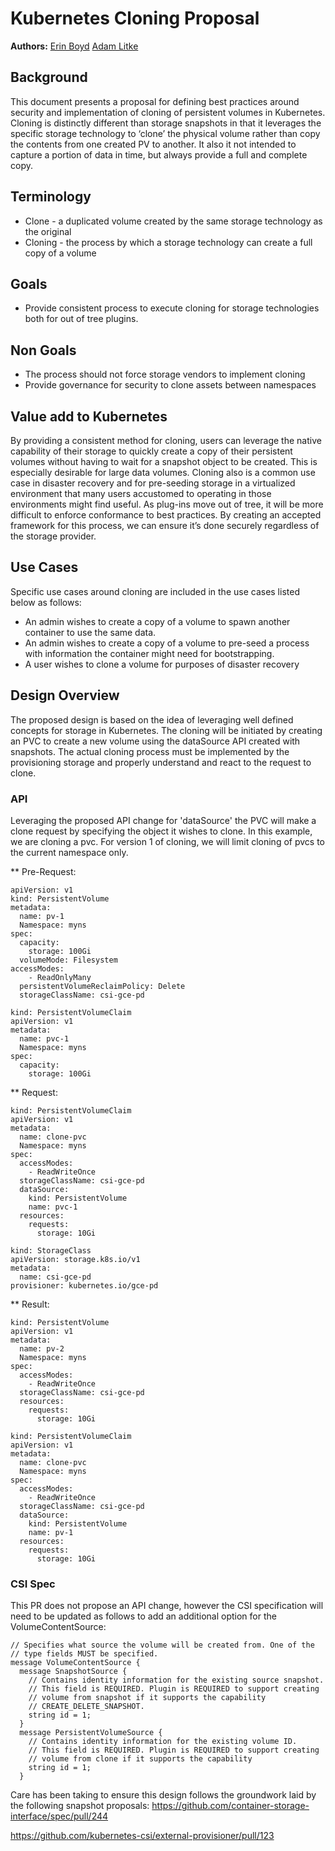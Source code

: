 Kubernetes Cloning Proposal
================================

**Authors:** [Erin Boyd](https://github.com/erinboyd) [Adam Litke](https://github.com/aglitke)

## Background

This document presents a proposal for defining best practices around security and implementation of cloning of persistent volumes in Kubernetes. 
Cloning is distinctly different than storage snapshots in that it leverages the specific storage technology to ‘clone’ the physical volume 
rather than copy the contents from one created PV to another. It also it not intended to capture a portion of data in time, 
but always provide a full and complete copy.

## Terminology
* Clone - a duplicated volume created by the same storage technology as the original
* Cloning - the process by which a storage technology can create a full copy of a volume

## Goals
* Provide consistent process to execute cloning for storage technologies both for out of tree plugins.

## Non Goals
* The process should not force storage vendors to implement cloning
* Provide governance for security to clone assets between namespaces

## Value add to Kubernetes  
 By providing a consistent method for cloning, users can leverage the native capability of their storage to quickly create a 
 copy of their persistent volumes without having to wait for a snapshot object to be created. This is especially desirable for large 
 data volumes. Cloning also is a common use case in disaster recovery and for pre-seeding storage in a virtualized environment that many 
 users accustomed to operating in those environments might find useful. As plug-ins move out of tree, it will be more difficult to 
 enforce conformance to best practices. By creating an accepted framework for this process, we can ensure it’s done securely regardless 
 of the storage provider.

## Use Cases 
Specific use cases around cloning are included in the use cases listed below as follows:
* An admin wishes to create a copy of a volume to spawn another container to use the same data. 
* An admin wishes to create a copy of a volume to pre-seed a process with information the container might need for bootstrapping.
* A user wishes to clone a volume for purposes of disaster recovery

## Design Overview
The proposed design is based on the idea of leveraging well defined concepts for storage in Kubernetes. The cloning will be initiated 
by creating an PVC to create a new volume using the dataSource API created with snapshots.
The actual cloning process must be implemented by the provisioning storage and properly understand and react to the request to clone. 

### API
Leveraging the proposed API change for 'dataSource' the PVC will make a clone request by specifying the object it wishes to clone. In this example, we are cloning a pvc. For version 1 of cloning, we will limit cloning of pvcs to the current namespace only.

** Pre-Request:
```
apiVersion: v1
kind: PersistentVolume
metadata:
  name: pv-1
  Namespace: myns
spec:
  capacity:
    storage: 100Gi
  volumeMode: Filesystem
accessModes:
    - ReadOnlyMany
  persistentVolumeReclaimPolicy: Delete
  storageClassName: csi-gce-pd
```
```
kind: PersistentVolumeClaim
apiVersion: v1
metadata:
  name: pvc-1
  Namespace: myns
spec:
  capacity:
    storage: 100Gi
```

** Request:
```
kind: PersistentVolumeClaim
apiVersion: v1
metadata:
  name: clone-pvc
  Namespace: myns
spec:
  accessModes:
    - ReadWriteOnce
  storageClassName: csi-gce-pd
  dataSource:
    kind: PersistentVolume
    name: pvc-1
  resources:
    requests:
      storage: 10Gi
```
```
kind: StorageClass
apiVersion: storage.k8s.io/v1
metadata:
  name: csi-gce-pd
provisioner: kubernetes.io/gce-pd
```

** Result:
```
kind: PersistentVolume
apiVersion: v1
metadata:
  name: pv-2
  Namespace: myns
spec:
  accessModes:
    - ReadWriteOnce
  storageClassName: csi-gce-pd
  resources:
    requests:
      storage: 10Gi
```
```
kind: PersistentVolumeClaim
apiVersion: v1
metadata:
  name: clone-pvc
  Namespace: myns
spec:
  accessModes:
    - ReadWriteOnce
  storageClassName: csi-gce-pd
  dataSource:
    kind: PersistentVolume
    name: pv-1
  resources:
    requests:
      storage: 10Gi
```   

### CSI Spec
This PR does not propose an API change, however the CSI specification will need to be updated as follows to add an additional
option for the VolumeContentSource:

``` 
// Specifies what source the volume will be created from. One of the
// type fields MUST be specified.
message VolumeContentSource {
  message SnapshotSource {
    // Contains identity information for the existing source snapshot.
    // This field is REQUIRED. Plugin is REQUIRED to support creating
    // volume from snapshot if it supports the capability
    // CREATE_DELETE_SNAPSHOT.
    string id = 1;
  }
  message PersistentVolumeSource {
    // Contains identity information for the existing volume ID.
    // This field is REQUIRED. Plugin is REQUIRED to support creating
    // volume from clone if it supports the capability
    string id = 1;
  }
``` 

Care has been taking to ensure this design follows the groundwork laid by the following snapshot proposals:
https://github.com/container-storage-interface/spec/pull/244 

https://github.com/kubernetes-csi/external-provisioner/pull/123 
